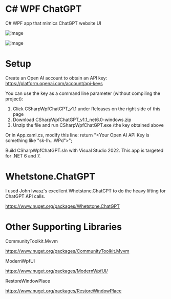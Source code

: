 # C# WPF ChatGPT
C# WPF app that mimics ChatGPT website UI

![image](https://github.com/psun247/CSharpWpfChatGPT/assets/31531761/6de00aa6-6beb-4a8e-8108-84daa13b941b)

![image](https://github.com/psun247/CSharpWpfChatGPT/assets/31531761/107506c4-7c82-4b2f-b2f0-dd5b1e26e0bf)

# Setup
Create an Open AI account to obtain an API key:
https://platform.openai.com/account/api-keys

You can use the key as a command line parameter (without compiling the project):
1. Click CSharpWpfChatGPT_v1.1 under Releases on the right side of this page
2. Download CSharpWpfChatGPT_v1.1_net6.0-windows.zip
3. Unzip the file and run CSharpWpfChatGPT.exe /the key obtained above

Or in App.xaml.cs, modify this line:
return "<Your Open AI API Key is something like \"sk-Ih...WPd\">";

Build CSharpWpfChatGPT.sln with Visual Studio 2022.  This app is targeted for .NET 6 and 7.

# Whetstone.ChatGPT
I used John Iwasz's excellent Whetstone.ChatGPT to do the heavy lifting for ChatGPT API calls.

https://www.nuget.org/packages/Whetstone.ChatGPT

# Other Supporting Libraries
CommunityToolkit.Mvvm
 
https://www.nuget.org/packages/CommunityToolkit.Mvvm
 
ModernWpfUI
 
https://www.nuget.org/packages/ModernWpfUI/
 
RestoreWindowPlace

https://www.nuget.org/packages/RestoreWindowPlace
